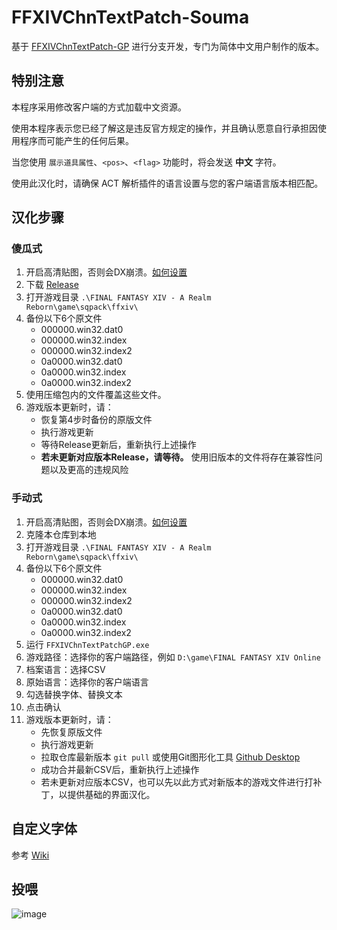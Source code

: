 # FFXIVChnTextPatch-Souma

基于 [FFXIVChnTextPatch-GP](https://github.com/GpointChen/FFXIVChnTextPatch-GP) 进行分支开发，专门为简体中文用户制作的版本。

## 特别注意

本程序采用修改客户端的方式加载中文资源。

使用本程序表示您已经了解这是违反官方规定的操作，并且确认愿意自行承担因使用程序而可能产生的任何后果。

当您使用 `展示道具属性`、`<pos>`、`<flag>` 功能时，将会发送 **中文** 字符。

使用此汉化时，请确保 ACT 解析插件的语言设置与您的客户端语言版本相匹配。

## 汉化步骤

### 傻瓜式

  1. 开启高清贴图，否则会DX崩溃。[如何设置](https://github.com/Souma-Sumire/FFXIVChnTextPatch-Souma/wiki/%E5%BC%80%E5%90%AF%E9%AB%98%E6%B8%85%E8%B4%B4%E5%9B%BE)
  1. 下载 [Release](https://github.com/Souma-Sumire/FFXIVChnTextPatch-Souma/releases/)
  1. 打开游戏目录 `.\FINAL FANTASY XIV - A Realm Reborn\game\sqpack\ffxiv\`
  1. 备份以下6个原文件
      - 000000.win32.dat0
      - 000000.win32.index
      - 000000.win32.index2
      - 0a0000.win32.dat0
      - 0a0000.win32.index
      - 0a0000.win32.index2
  1. 使用压缩包内的文件覆盖这些文件。
  1. 游戏版本更新时，请：
      - 恢复第4步时备份的原版文件
      - 执行游戏更新
      - 等待Release更新后，重新执行上述操作
      - **若未更新对应版本Release，请等待。** 使用旧版本的文件将存在兼容性问题以及更高的违规风险

### 手动式

  1. 开启高清贴图，否则会DX崩溃。[如何设置](https://github.com/Souma-Sumire/FFXIVChnTextPatch-Souma/wiki/%E5%BC%80%E5%90%AF%E9%AB%98%E6%B8%85%E8%B4%B4%E5%9B%BE)
  1. 克隆本仓库到本地
  1. 打开游戏目录 `.\FINAL FANTASY XIV - A Realm Reborn\game\sqpack\ffxiv\`
  1. 备份以下6个原文件
      - 000000.win32.dat0
      - 000000.win32.index
      - 000000.win32.index2
      - 0a0000.win32.dat0
      - 0a0000.win32.index
      - 0a0000.win32.index2
  1. 运行 `FFXIVChnTextPatchGP.exe`
  1. 游戏路径：选择你的客户端路径，例如 `D:\game\FINAL FANTASY XIV Online`
  1. 档案语言：选择CSV
  1. 原始语言：选择你的客户端语言
  1. 勾选替换字体、替换文本
  1. 点击确认
  1. 游戏版本更新时，请：
      - 先恢复原版文件
      - 执行游戏更新
      - 拉取仓库最新版本 `git pull` 或使用Git图形化工具 [Github Desktop](https://desktop.github.com/)
      - 成功合并最新CSV后，重新执行上述操作
      - 若未更新对应版本CSV，也可以先以此方式对新版本的游戏文件进行打补丁，以提供基础的界面汉化。

## 自定义字体

参考 [Wiki](https://github.com/Souma-Sumire/FFXIVChnTextPatch-Souma/wiki/%E8%87%AA%E5%88%B6%E6%B8%B8%E6%88%8F%E5%AD%97%E4%BD%93)

## 投喂

![image](https://github.com/Souma-Sumire/FFXIVChnTextPatch-Souma/assets/33572696/3a03b0fd-27ba-4062-b48a-009bf2ce637b)

